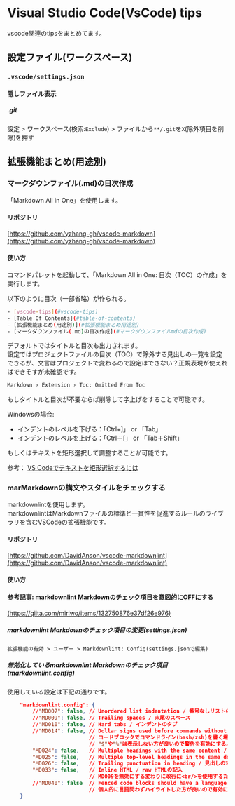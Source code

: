 # Visual Studio Code(VsCode) tips

vscode関連のtipsをまとめてます。

## 設定ファイル(ワークスペース)

### `.vscode/settings.json`

#### 隠しファイル表示

##### .git

設定 > ワークスペース(検索:`Exclude`) > ファイルから`**/.git`を`X`(除外項目を削除)を押す

## 拡張機能まとめ(用途別)

### マークダウンファイル(.md)の目次作成

「Markdown All in One」を使用します。

#### リポジトリ

[https://github.com/yzhang-gh/vscode-markdown](https://github.com/yzhang-gh/vscode-markdown)

#### 使い方

コマンドパレットを起動して、「Markdown All in One: 目次（TOC）の作成」を実行します。

以下のように目次（一部省略）が作られる。

```bash
- [vscode-tips](#vscode-tips)
- [Table Of Contents](#table-of-contents)
- [拡張機能まとめ(用途別)](#拡張機能まとめ用途別)
- [マークダウンファイル(.md)の目次作成](#マークダウンファイルmdの目次作成)
```

デフォルトではタイトルと目次も出力されます。<br />
設定ではプロジェクトファイルの目次（TOC）で除外する見出しの一覧を設定できるが、文言はプロジェクトで変わるので設定はできない？正規表現が使えればできそすが未確認です。

```bash
Markdown › Extension › Toc: Omitted From Toc
```

もしタイトルと目次が不要ならば削除して字上げをすることで可能です。

Windowsの場合:

- インデントのレベルを下げる：「Ctrl+\]」 or 「Tab」
- インデントのレベルを上げる：「Ctrl＋\[」 or 「Tab＋Shift」

もしくはテキストを矩形選択して調整することが可能です。

参考： [VS Codeでテキストを矩形選択するには](https://atmarkit.itmedia.co.jp/ait/articles/1805/11/news022.html)

### marMarkdownの構文やスタイルをチェックする

markdownlintを使用します。<br />
markdownlintはMarkdownファイルの標準と一貫性を促進するルールのライブラリを含むVSCodeの拡張機能です。

#### リポジトリ

[https://github.com/DavidAnson/vscode-markdownlint](https://github.com/DavidAnson/vscode-markdownlint)

#### 使い方

#### 参考記事: markdownlint Markdownのチェック項目を意図的にOFFにする

[(https://qiita.com/miriwo/items/132750876e37df26e976)](https://qiita.com/miriwo/items/132750876e37df26e976)

##### markdownlint Markdownのチェック項目の変更(settings.json)

```text
拡張機能の有効 > ユーザー > Markdownlint: Config(settings.jsonで編集)
```

##### 無効化しているmarkdownlint Markdownのチェック項目(markdownlint.config)

使用している設定は下記の通りです。

```json
    "markdownlint.config": {
        //"MD007": false, // Unordered list indentation / 番号なしリストのインデント
        //"MD009": false, // Trailing spaces / 末尾のスペース
        //"MD010": false, // Hard tabs / インデントのタブ
        //"MD014": false, // Dollar signs used before commands without showing output / コマンドの前にドル記号を使用して出力を表示しない
                          // コードブロックでコマンドライン(bash/zsh)を書く場合、コピー＆ペーストを考慮すると、
                          // "$"や"%"は表示しない方が良いので警告を有効にする。(見た目重視であれば無効にする。)
        "MD024": false,   // Multiple headings with the same content / 同じ内容の複数の見出し
        "MD025": false,   // Multiple top-level headings in the same document / 同じドキュメント内の複数のトップレベルの見出し
        "MD026": false,   // Trailing punctuation in heading / 見出しの末尾の句読点
        "MD033": false,   // Inline HTML / raw HTMLの記入
                          // MD009を無効にする変わりに改行に<br/>を使用するため無効にする。
        //"MD040": false  // Fenced code blocks should have a language specified / フェンスされたコードブロックには言語を指定する必要があります
                          // 個人的に言語問わずハイライトした方が良いので有効にする。
    }
```
